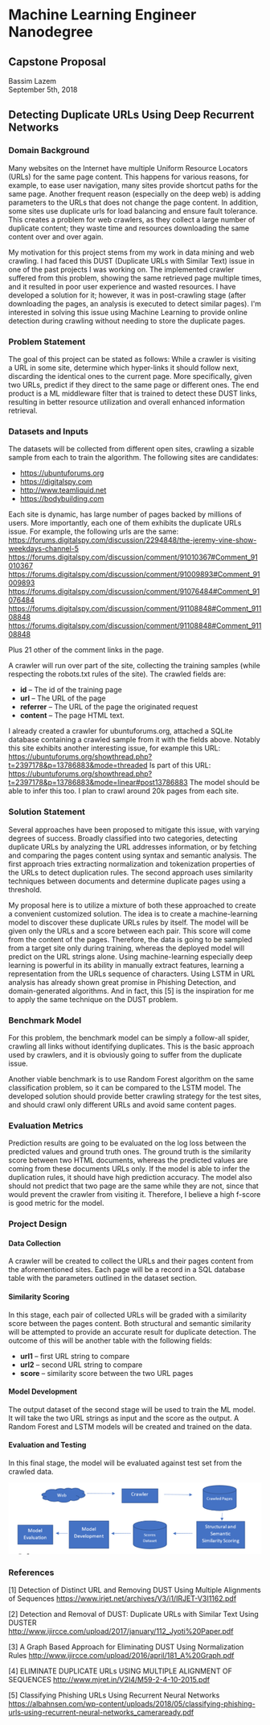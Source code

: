 # Machine Learning Engineer Nanodegree
## Capstone Proposal
Bassim Lazem  
September 5th, 2018

## Detecting Duplicate URLs Using Deep Recurrent Networks


### Domain Background

Many websites on the Internet have multiple Uniform Resource Locators (URLs) for the same page content. This happens for various reasons, for example, to ease user navigation, many sites provide shortcut paths for the same page. Another frequent reason (especially on the deep web) is adding parameters to the URLs that does not change the page content. In addition, some sites use duplicate urls for load balancing and ensure fault tolerance. This creates a problem for web crawlers, as they collect a large number of duplicate content; they waste time and resources downloading the same content over and over again. 

My motivation for this project stems from my work in data mining and web crawling. I had faced this DUST (Duplicate URLs with Similar Text) issue in one of the past projects I was working on. The implemented crawler suffered from this problem, showing the same retrieved page multiple times, and it resulted in poor user experience and wasted resources. I have developed a solution for it; however, it was in post-crawling stage (after downloading the pages, an analysis is executed to detect similar pages). I'm interested in solving this issue using Machine Learning to provide online detection during crawling without needing to store the duplicate pages.


### Problem Statement

The goal of this project can be stated as follows: While a crawler is visiting a URL in some site, determine which hyper-links it should follow next, discarding the identical ones to the current page. More specifically, given two URLs, predict if they direct to the same page or different ones. The end product is a ML middleware filter that is trained to detect these DUST links, resulting in better resource utilization and overall enhanced information retrieval.

### Datasets and Inputs

The datasets will be collected from different open sites, crawling a sizable sample from each to train the algorithm. The following sites are candidates:

-	https://ubuntuforums.org
-	https://digitalspy.com
-	http://www.teamliquid.net
-	https://bodybuilding.com

Each site is dynamic, has large number of pages backed by millions of users. More importantly, each one of them exhibits the duplicate URLs issue. For example, the following urls are the same:
https://forums.digitalspy.com/discussion/2294848/the-jeremy-vine-show-weekdays-channel-5
https://forums.digitalspy.com/discussion/comment/91010367#Comment_91010367
https://forums.digitalspy.com/discussion/comment/91009893#Comment_91009893
https://forums.digitalspy.com/discussion/comment/91076484#Comment_91076484
https://forums.digitalspy.com/discussion/comment/91108848#Comment_91108848
https://forums.digitalspy.com/discussion/comment/91108848#Comment_91108848

Plus 21 other of the comment links in the page.

A crawler will run over part of the site, collecting the training samples (while respecting the robots.txt rules of the site). The crawled fields are:
-	**id** – The id of the training page
-	**url** – The URL of the page
-	**referrer** – The URL  of the page the originated request
-	**content** – The page HTML text. 

I already created a crawler for ubuntuforums.org, attached a SQLite database containing a crawled sample from it with the fields above. Notably this site exhibits another interesting issue, for example this URL:
https://ubuntuforums.org/showthread.php?t=2397178&p=13786883&mode=threaded
Is part of this URL:
https://ubuntuforums.org/showthread.php?t=2397178&p=13786883&mode=linear#post13786883
The model should be able to infer this too. 
I plan to crawl around 20k pages from each site. 


### Solution Statement

Several approaches have been proposed to mitigate this issue, with varying degrees of success. Broadly classified into two categories, detecting duplicate URLs by analyzing the URL addresses information, or by fetching and comparing the pages content using syntax and semantic analysis. The first approach tries extracting normalization and tokenization properties of the URLs to detect duplication rules. The second approach uses similarity techniques between documents and determine duplicate pages using a threshold. 

My proposal here is to utilize a mixture of both these approached to create a convenient customized solution. The idea is to create a machine-learning model to discover these duplicate URLs rules by itself. The model will be given only the URLs and a score between each pair. This score will come from the content of the pages. Therefore, the data is going to be sampled from a target site only during training, whereas the deployed model will predict on the URL strings alone. Using machine-learning especially deep learning is powerful in its ability in manually extract features, learning a representation from the URLs sequence of characters. Using LSTM in URL analysis has already shown great promise in Phishing Detection, and domain-generated algorithms. And in fact, this [5] is the inspiration for me to apply the same technique on the DUST problem. 


### Benchmark Model

For this problem, the benchmark model can be simply a follow-all spider, crawling all links without identifying duplicates. This is the basic approach used by crawlers, and it is obviously going to suffer from the duplicate issue. 

Another viable benchmark is to use Random Forest algorithm on the same classification problem, so it can be compared to the LSTM model. The developed solution should provide better crawling strategy for the test sites, and should crawl only different URLs and avoid same content pages. 


### Evaluation Metrics

Prediction results are going to be evaluated on the log loss between the predicted values and ground truth ones. The ground truth is the similarity score between two HTML documents, whereas the predicted values are coming from these documents URLs only. If the model is able to infer the duplication rules, it should have high prediction accuracy. The model also should not predict that two page are the same while they are not, since that would prevent the crawler from visiting it. Therefore, I believe a high f-score is good metric for the model. 

### Project Design

#### Data Collection

A crawler will be created to collect the URLs and their pages content from the aforementioned sites. Each page will be a record in a SQL database table with the parameters outlined in the dataset section.

#### Similarity Scoring

In this stage, each pair of collected URLs will be graded with a similarity score between the pages content. Both structural and semantic similarity will be attempted to provide an accurate result for duplicate detection. The outcome of this will be another table with the following fields:
-	**url1** – first URL string to compare 
-	**url2** – second URL string to compare
-	**score** – similarity score between the two URL pages


#### Model Development

The output dataset of the second stage will be used to train the ML model. It will take the two URL strings as input and the score as the output. A Random Forest and LSTM models will be created and trained on the data. 

#### Evaluation and Testing

In this final stage, the model will be evaluated against test set from the crawled data. 

![Project Design](https://raw.githubusercontent.com/lazem/MLND-capstone-proposal/master/images/project_design.png)

### References
[1] Detection of Distinct URL and Removing DUST Using Multiple Alignments of Sequences https://www.irjet.net/archives/V3/i1/IRJET-V3I1162.pdf

[2] Detection and Removal of DUST: Duplicate URLs with Similar Text Using DUSTER http://www.ijircce.com/upload/2017/january/112_Jyoti%20Paper.pdf

[3] A Graph Based Approach for Eliminating DUST Using Normalization Rules http://www.ijircce.com/upload/2016/april/181_A%20Graph.pdf

[4] ELIMINATE DUPLICATE URLs USING MULTIPLE ALIGNMENT OF SEQUENCES http://www.mjret.in/V2I4/M59-2-4-10-2015.pdf

[5] Classifying Phishing URLs Using Recurrent Neural Networks https://albahnsen.com/wp-content/uploads/2018/05/classifying-phishing-urls-using-recurrent-neural-networks_cameraready.pdf
